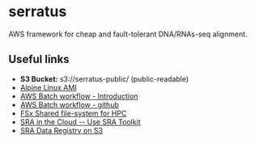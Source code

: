 # serratus

AWS framework for cheap and fault-tolerant DNA/RNAs-seq alignment.

## 

## Useful links
- **S3 Bucket:** s3://serratus-public/ (public-readable)
- [Alpine Linux AMI](https://github.com/mcrute/alpine-ec2-ami)
- [AWS Batch workflow - Introduction](https://aws.amazon.com/blogs/compute/building-high-throughput-genomics-batch-workflows-on-aws-introduction-part-1-of-4/)
- [AWS Batch workflow - github](https://github.com/aws-samples/aws-batch-genomics)
- [FSx Shared file-system for HPC](https://aws.amazon.com/blogs/storage/using-amazon-fsx-for-lustre-for-genomics-workflows-on-aws/)
- [SRA in the Cloud -- Use SRA Toolkit](https://www.ncbi.nlm.nih.gov/sra/docs/sra-cloud/)
- [SRA Data Registry on S3](https://registry.opendata.aws/ncbi-sra/)